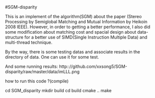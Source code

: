 #SGM-disparity


This is an implement of the algorithm(SGM) about the paper (Stereo Processing by Semiglobal Matching and Mutual Information by Heikoin 2008 IEEE). However, in order to getting a better performance, I also did some modification about matching cost and spacial design about data-structure for a better use of SIMD(Single Instruction Multiple Data) and multi-thread technique.


 
By the way, there is some testing datas and associate results in the directory of data. One can use it for some test.

And some running results:
http:://github.com/xxsong5/SGM-disparity/raw/master/data/imLLL.png


how to run this code ?(compile)

cd SGM_disparity
mkdir build
cd build
cmake ..
make 



